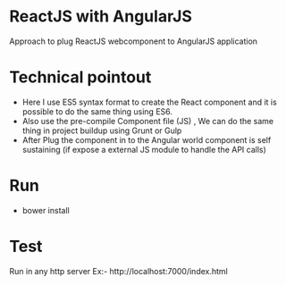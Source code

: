 # ReactJS with AngularJS
Approach to plug ReactJS webcomponent to AngularJS application

# Technical pointout
- Here I use ES5 syntax format to create the React component and it is possible to do the same thing using ES6.
- Also use the pre-compile Component file (JS) , We can do the same thing in project buildup using Grunt or Gulp
- After Plug the component in to the Angular world component is self sustaining (if expose a external JS module to handle the API calls)

# Run
- bower install

# Test
Run in any http server Ex:- http://localhost:7000/index.html
